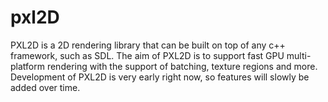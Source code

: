 # pxl2D
PXL2D is a 2D rendering library that can be built on top of any c++ framework, such as SDL.
The aim of PXL2D is to support fast GPU multi-platform rendering with the support of batching, texture regions and more.
Development of PXL2D is very early right now, so features will slowly be added over time.
